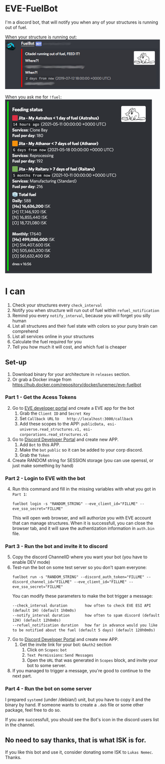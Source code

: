 # EVE-FuelBot

I'm a discord bot, that will notify you when any of your structures is running out of fuel.

When your structure is running out:  
![FuelBot message example image](./message.jpg "FuelBot message example")

When you ask me for `!fuel`:  
![FuelBot fuel command example image](./fuel_command.png "FuelBot !fuel command example")

# I can
1. Check your structures every `check_interval`
2. Notify you when structure will run out of fuel within `refuel_notification`
3. Remind you every `notify_interval`, because you will forget you silly human
4. List all structures and their fuel state with colors so your puny brain can comprehend
5. List all services online in your structures
6. Calculate the fuel required for you
7. Tell you how much it will cost, and which fuel is cheaper
## Set-up
1. Download binary for your architecture in `releases` section.
2. Or grab a Docker image from https://hub.docker.com/repository/docker/lunemec/eve-fuelbot

### Part 1 - Get the Acess Tokens
2. Go to [EVE developer portal](https://developers.eveonline.com/applications) and create a EVE app for the bot
   1. Grab the `Client ID` and `Secret Key`
   2. Set `Callback URL` to `    http://localhost:3000/callback `
   3. Add these scopes to the APP: `publicData, esi-universe.read_structures.v1, esi-corporations.read_structures.v1`
3. Go to [Discord Developer Portal](https://discordapp.com/developers/applications) and create new APP.
   1. Add `Bot` to this APP.
   2. Make the `bot` `public` so it can be added to your corp discord.
   3. Grab the `Token`
4. Create RANDOM string for SESSION storage (you can use openssl, or just make something by hand)

### Part 2 - Login to EVE with the bot
4. Run this command and fill in the missing variables with what you got in `Part 1`:
    ```
    fuelbot login -s "RANDOM_STRING" --eve_client_id="FILLME" --eve_sso_secret="FILLME"
    ```
    This will open web browser, and will authorize you with EVE account that can manage structures.
    When it is successfull, you can close the browser tab, and it will save the authentization information
    in `auth.bin` file.

### Part 3 - Run the bot and invite it to discord
5. Copy the discord ChannelID where you want your bot (you have to enable DEV mode)
6. Test-run the bot on some test server so you don't spam everyone:
    ```
    fuelbot run -s "RANDOM_STRING" --discord_auth_token="FILLME" --discord_channel_id="FILLME" --eve_client_id="FILLME" --eve_sso_secret="FILLME"
    ```
    You can modify these parameters to make the bot trigger a message:
    ```
    --check_interval duration        how often to check EVE ESI API (default 1H) (default 1h0m0s)
    --notify_interval duration       how often to spam discord (default 12H) (default 12h0m0s)
    --refuel_notification duration   how far in advance would you like to be notified about the fuel (default 5 days) (default 120h0m0s)
    ```
7. Go to [Discord Developer Portal](https://discordapp.com/developers/applications) and create new APP.
   1. Get the invite link for your bot: `OAuth2` section
      1. Click on `Scopes`: `bot`
      2. `Text Permissions`: `Send Messages`
      3. Open the `URL` that was generated in `Scopes` block, and invite your bot to some server.
8. If you managed to trigger a message, you're good to continue to the next part.
   
### Part 4 - Run the bot on some server
I prepared `systemd` (under /debian/) unit, but you have to copy it and the binary by hand. If someone wants to create
a `.deb` file or some other package, feel free to do so.

If you are successfull, you should see the Bot's icon in the discord users list in the channel.

## No need to say thanks, that is what ISK is for.
If you like this bot and use it, consider donating some ISK to `Lukas Nemec`. Thanks.
